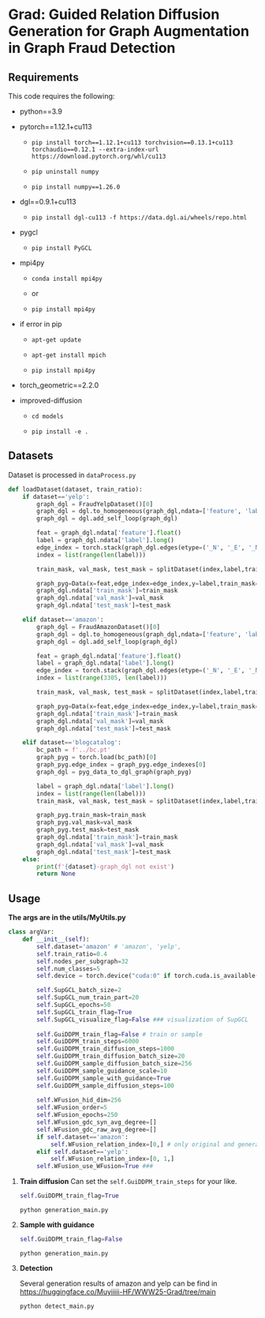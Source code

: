 # Grad: Guided Relation Diffusion Generation for Graph Augmentation in Graph Fraud Detection

## Requirements

This code requires the following:

- python==3.9
- pytorch==1.12.1+cu113

  - ```
    pip install torch==1.12.1+cu113 torchvision==0.13.1+cu113 torchaudio==0.12.1 --extra-index-url https://download.pytorch.org/whl/cu113
    ```
  - ```
    pip uninstall numpy
    ```
  - ```
    pip install numpy==1.26.0
    ```
- dgl==0.9.1+cu113

  - ```
    pip install dgl-cu113 -f https://data.dgl.ai/wheels/repo.html
    ```
- pygcl

  - ```
    pip install PyGCL
    ```
- mpi4py

  - ```
    conda install mpi4py
    ```
  - or
  - ```
    pip install mpi4py
    ```
- if error in pip

  - ```
    apt-get update
    ```
  - ```
    apt-get install mpich
    ```
  - ```
    pip install mpi4py
    ```
- torch_geometric==2.2.0
- improved-diffusion

  - ```
    cd models
    ```
  - ```
    pip install -e .
    ```

## Datasets

Dataset is processed in `dataProcess.py`

```python
def loadDataset(dataset, train_ratio):
    if dataset=='yelp':
        graph_dgl = FraudYelpDataset()[0]
        graph_dgl = dgl.to_homogeneous(graph_dgl,ndata=['feature', 'label', 'train_mask', 'val_mask', 'test_mask'])
        graph_dgl = dgl.add_self_loop(graph_dgl)

        feat = graph_dgl.ndata['feature'].float()
        label = graph_dgl.ndata['label'].long()
        edge_index = torch.stack(graph_dgl.edges(etype=('_N', '_E', '_N')))
        index = list(range(len(label)))

        train_mask, val_mask, test_mask = splitDataset(index,label,train_ratio)

        graph_pyg=Data(x=feat,edge_index=edge_index,y=label,train_mask=train_mask,val_mask=val_mask,test_mask=test_mask)
        graph_dgl.ndata['train_mask']=train_mask
        graph_dgl.ndata['val_mask']=val_mask
        graph_dgl.ndata['test_mask']=test_mask

    elif dataset=='amazon':
        graph_dgl = FraudAmazonDataset()[0]
        graph_dgl = dgl.to_homogeneous(graph_dgl,ndata=['feature', 'label', 'train_mask', 'val_mask', 'test_mask'])
        graph_dgl = dgl.add_self_loop(graph_dgl)

        feat = graph_dgl.ndata['feature'].float()
        label = graph_dgl.ndata['label'].long()
        edge_index = torch.stack(graph_dgl.edges(etype=('_N', '_E', '_N')))
        index = list(range(3305, len(label)))

        train_mask, val_mask, test_mask = splitDataset(index,label,train_ratio)

        graph_pyg=Data(x=feat,edge_index=edge_index,y=label,train_mask=train_mask,val_mask=val_mask,test_mask=test_mask)
        graph_dgl.ndata['train_mask']=train_mask
        graph_dgl.ndata['val_mask']=val_mask
        graph_dgl.ndata['test_mask']=test_mask

    elif dataset=='blogcatalog':
        bc_path = f'../bc.pt'
        graph_pyg = torch.load(bc_path)[0]
        graph_pyg.edge_index = graph_pyg.edge_indexes[0]
        graph_dgl = pyg_data_to_dgl_graph(graph_pyg)

        label = graph_dgl.ndata['label'].long()
        index = list(range(len(label)))
        train_mask, val_mask, test_mask = splitDataset(index,label,train_ratio)

        graph_pyg.train_mask=train_mask
        graph_pyg.val_mask=val_mask
        graph_pyg.test_mask=test_mask
        graph_dgl.ndata['train_mask']=train_mask
        graph_dgl.ndata['val_mask']=val_mask
        graph_dgl.ndata['test_mask']=test_mask
    else:
        print(f'{dataset}-graph_dgl not exist')
        return None
```

## Usage

**The args are in the utils/MyUtils.py**

```python
class argVar:
    def __init__(self):
        self.dataset='amazon' # 'amazon', 'yelp',
        self.train_ratio=0.4
        self.nodes_per_subgraph=32
        self.num_classes=5
        self.device = torch.device("cuda:0" if torch.cuda.is_available() else "cpu")

        self.SupGCL_batch_size=2
        self.SupGCL_num_train_part=20
        self.SupGCL_epochs=50
        self.SupGCL_train_flag=True
        self.SupGCL_visualize_flag=False ### visualization of SupGCL
  
        self.GuiDDPM_train_flag=False # train or sample
        self.GuiDDPM_train_steps=6000 
        self.GuiDDPM_train_diffusion_steps=1000
        self.GuiDDPM_train_diffusion_batch_size=20
        self.GuiDDPM_sample_diffusion_batch_size=256
        self.GuiDDPM_sample_guidance_scale=10
        self.GuiDDPM_sample_with_guidance=True 
        self.GuiDDPM_sample_diffusion_steps=100
  
        self.WFusion_hid_dim=256
        self.WFusion_order=5
        self.WFusion_epochs=250
        self.WFusion_gdc_syn_avg_degree=[]
        self.WFusion_gdc_raw_avg_degree=[]
        if self.dataset=='amazon':
            self.WFusion_relation_index=[0,] # only original and generated relations, no gdc
        elif self.dataset=='yelp':
            self.WFusion_relation_index=[0, 1,]
        self.WFusion_use_WFusion=True ###
```

1. **Train diffusion**
   Can set the `self.GuiDDPM_train_steps` for your like.

   ```python
   self.GuiDDPM_train_flag=True
   ```
   ```
   python generation_main.py
   ```

2. **Sample with guidance**

   ```python
   self.GuiDDPM_train_flag=False
   ```
   ```
   python generation_main.py
   ```

3. **Detection**

   Several generation results of amazon and yelp can be find in https://huggingface.co/Muyiiiii-HF/WWW25-Grad/tree/main

   ```
   python detect_main.py
   ```
